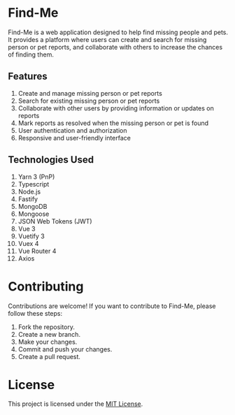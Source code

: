 # Find-Me

Find-Me is a web application designed to help find missing people and pets. It provides a platform where users can create and search for missing person or pet reports, and collaborate with others to increase the chances of finding them.

## Features

1. Create and manage missing person or pet reports
1. Search for existing missing person or pet reports
1. Collaborate with other users by providing information or updates on reports
1. Mark reports as resolved when the missing person or pet is found
1. User authentication and authorization
1. Responsive and user-friendly interface

## Technologies Used

1. Yarn 3 (PnP)
1. Typescript
1. Node.js
1. Fastify
1. MongoDB
1. Mongoose
1. JSON Web Tokens (JWT)
1. Vue 3
1. Vuetify 3
1. Vuex 4
1. Vue Router 4
1. Axios

# Contributing

Contributions are welcome! If you want to contribute to Find-Me, please follow these steps:

1. Fork the repository.
1. Create a new branch.
1. Make your changes.
1. Commit and push your changes.
1. Create a pull request.

# License

This project is licensed under the [MIT License](./LICENSE).

<!--
yarn dlx @yarnpkg/sdks vscode
yarn set version 3.x
-->